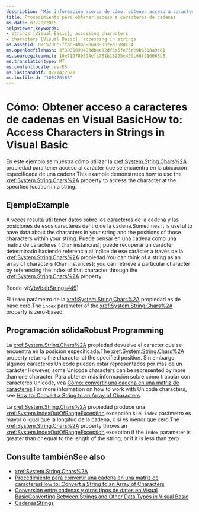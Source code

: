 ```yaml
---
description: 'Más información acerca de cómo: obtener acceso a caracteres en cadenas en Visual Basic'
title: Procedimiento para obtener acceso a caracteres de cadenas
ms.date: 07/20/2015
helpviewer_keywords:
- strings [Visual Basic], accessing characters
- characters [Visual Basic], accessing in strings
ms.assetid: 02c5206c-ffab-494d-b648-3b2ea358dc34
ms.openlocfilehash: 373005699483dbae92df3a6fe73cc9b6318a9c61
ms.sourcegitcommit: 10e719780594efc781b15295e499c66f316068b8
ms.translationtype: MT
ms.contentlocale: es-ES
ms.lasthandoff: 02/14/2021
ms.locfileid: "100476168"
---
```

# <a name="how-to-access-characters-in-strings-in-visual-basic"></a><span data-ttu-id="46ce5-103">Cómo: Obtener acceso a caracteres de cadenas en Visual Basic</span><span class="sxs-lookup"><span data-stu-id="46ce5-103">How to: Access Characters in Strings in Visual Basic</span></span>

<span data-ttu-id="46ce5-104">En este ejemplo se muestra cómo utilizar la <xref:System.String.Chars%2A> propiedad para tener acceso al carácter que se encuentra en la ubicación especificada de una cadena.</span><span class="sxs-lookup"><span data-stu-id="46ce5-104">This example demonstrates how to use the <xref:System.String.Chars%2A> property to access the character at the specified location in a string.</span></span>  
  
## <a name="example"></a><span data-ttu-id="46ce5-105">Ejemplo</span><span class="sxs-lookup"><span data-stu-id="46ce5-105">Example</span></span>  

 <span data-ttu-id="46ce5-106">A veces resulta útil tener datos sobre los caracteres de la cadena y las posiciones de esos caracteres dentro de la cadena.</span><span class="sxs-lookup"><span data-stu-id="46ce5-106">Sometimes it is useful to have data about the characters in your string and the positions of those characters within your string.</span></span> <span data-ttu-id="46ce5-107">Puede pensar en una cadena como una matriz de caracteres ( `Char` instancias); puede recuperar un carácter determinado haciendo referencia al índice de ese carácter a través de la <xref:System.String.Chars%2A> propiedad.</span><span class="sxs-lookup"><span data-stu-id="46ce5-107">You can think of a string as an array of characters (`Char` instances); you can retrieve a particular character by referencing the index of that character through the <xref:System.String.Chars%2A> property.</span></span>  
  
 [!code-vb[VbVbalrStrings#49](~/samples/snippets/visualbasic/VS_Snippets_VBCSharp/VbVbalrStrings/VB/Class2.vb#49)]  
  
 <span data-ttu-id="46ce5-108">El `index` parámetro de la <xref:System.String.Chars%2A> propiedad es de base cero.</span><span class="sxs-lookup"><span data-stu-id="46ce5-108">The `index` parameter of the <xref:System.String.Chars%2A> property is zero-based.</span></span>  
  
## <a name="robust-programming"></a><span data-ttu-id="46ce5-109">Programación sólida</span><span class="sxs-lookup"><span data-stu-id="46ce5-109">Robust Programming</span></span>  

 <span data-ttu-id="46ce5-110">La <xref:System.String.Chars%2A> propiedad devuelve el carácter que se encuentra en la posición especificada.</span><span class="sxs-lookup"><span data-stu-id="46ce5-110">The <xref:System.String.Chars%2A> property returns the character at the specified position.</span></span> <span data-ttu-id="46ce5-111">Sin embargo, algunos caracteres Unicode pueden estar representados por más de un carácter.</span><span class="sxs-lookup"><span data-stu-id="46ce5-111">However, some Unicode characters can be represented by more than one character.</span></span> <span data-ttu-id="46ce5-112">Para obtener más información sobre cómo trabajar con caracteres Unicode, vea [Cómo: convertir una cadena en una matriz de caracteres](how-to-convert-a-string-to-an-array-of-characters.md).</span><span class="sxs-lookup"><span data-stu-id="46ce5-112">For more information on how to work with Unicode characters, see [How to: Convert a String to an Array of Characters](how-to-convert-a-string-to-an-array-of-characters.md).</span></span>  
  
 <span data-ttu-id="46ce5-113">La <xref:System.String.Chars%2A> propiedad produce una <xref:System.IndexOutOfRangeException> excepción si el `index` parámetro es mayor o igual que la longitud de la cadena, o si es menor que cero.</span><span class="sxs-lookup"><span data-stu-id="46ce5-113">The <xref:System.String.Chars%2A> property throws an <xref:System.IndexOutOfRangeException> exception if the `index` parameter is greater than or equal to the length of the string, or if it is less than zero</span></span>  
  
## <a name="see-also"></a><span data-ttu-id="46ce5-114">Consulte también</span><span class="sxs-lookup"><span data-stu-id="46ce5-114">See also</span></span>

- <xref:System.String.Chars%2A>
- [<span data-ttu-id="46ce5-115">Procedimiento para convertir una cadena en una matriz de caracteres</span><span class="sxs-lookup"><span data-stu-id="46ce5-115">How to: Convert a String to an Array of Characters</span></span>](how-to-convert-a-string-to-an-array-of-characters.md)
- [<span data-ttu-id="46ce5-116">Conversión entre cadenas y otros tipos de datos en Visual Basic</span><span class="sxs-lookup"><span data-stu-id="46ce5-116">Converting Between Strings and Other Data Types in Visual Basic</span></span>](converting-between-strings-and-other-data-types.md)
- [<span data-ttu-id="46ce5-117">Cadenas</span><span class="sxs-lookup"><span data-stu-id="46ce5-117">Strings</span></span>](index.md)
